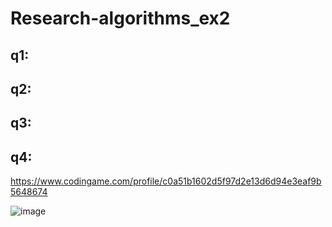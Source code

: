 # Research-algorithms_ex2
## q1:



## q2:



## q3:



## q4:
https://www.codingame.com/profile/c0a51b1602d5f97d2e13d6d94e3eaf9b5648674

![image](https://user-images.githubusercontent.com/20986238/157329216-a5bef2c1-019a-4038-8c38-d3b17ddc3bd2.png)
